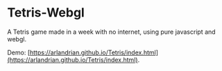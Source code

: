 # Tetris-Webgl
A Tetris game made in a week with no internet, using pure javascript and webgl.

Demo:  [https://arlandrian.github.io/Tetris/index.html](https://arlandrian.github.io/Tetris/index.html).
